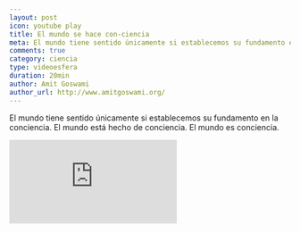 ```yaml
---
layout: post
icon: youtube play
title: El mundo se hace con-ciencia
meta: El mundo tiene sentido únicamente si establecemos su fundamento en la conciencia. El mundo está hecho de conciencia. El mundo es conciencia.
comments: true
category: ciencia
type: videoesfera
duration: 20min
author: Amit Goswami
author_url: http://www.amitgoswami.org/
---
```


<p>
El mundo tiene sentido únicamente si establecemos su fundamento en la conciencia. El mundo está hecho de conciencia. El mundo es conciencia.
</p>
<div class="video">
  <div class="video-wrapper">
<iframe src="https://www.youtube.com/embed/Dza3edoKLNk" frameborder="0" allowfullscreen></iframe>
  </div>
</div>

